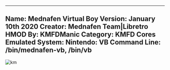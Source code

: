 -----------------------
Name: Mednafen Virtual Boy
Version: January 10th 2020
Creator: Mednafen Team|Libretro
HMOD By: KMFDManic
Category: KMFD Cores
Emulated System: Nintendo: VB
Command Line: /bin/mednafen-vb, /bin/vb
-----------------------
![km](https://i.imgur.com/IDxNPm1.png)
